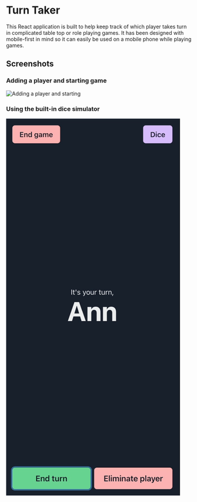 # Turn Taker

This React application is built to help keep track of which player takes turn in complicated table top or role playing games. It has been designed with mobile-first in mind so it can easily be used on a mobile phone while playing games.

## Screenshots

### Adding a player and starting game

![Adding a player and starting](/public/turntaker.gif "Screen Recording")

### Using the built-in dice simulator

![Using the dice simulator](/public/turntaker_diceroll.gif "Dice roll")
